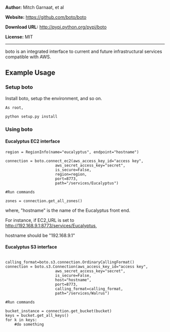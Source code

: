 **Author:** Mitch Garnaat, et al

**Website:** <a href="https://github.com/boto/boto">https://github.com/boto/boto</a>

**Download URL:** <a href="http://pypi.python.org/pypi/boto">http://pypi.python.org/pypi/boto</a>

**License:** MIT

***

<p>boto is an integrated interface to current and future infrastructural services compatible with AWS.</p>

<h2>Example Usage</h2>

<h3>Setup boto</h3>

<p>Install boto, setup the environment, and so on.</p>

<pre><code>As root,

python setup.py install
</code></pre>

<h3>Using boto</h3>

<h4>Eucalyptus EC2 interface</h4>

<pre><code>region = RegionInfo(name="eucalyptus", endpoint="hostname")

connection = boto.connect_ec2(aws_access_key_id="access key",
                      aws_secret_access_key="secret",
                      is_secure=False,
                      region=region,
                      port=8773,
                      path="/services/Eucalyptus")

#Run commands

zones = connection.get_all_zones()</code></pre>

<p>where, "hostname" is the name of the Eucalyptus front end.</p>

<p>For instance, if EC2_URL is set to <a href="http://192.168.9.1:8773/services/Eucalyptus" title="http://192.168.9.1:8773/services/Eucalyptus">http://192.168.9.1:8773/services/Eucalyptus</a>,</p>

<p>hostname should be "192.168.9.1"</p>

<h4>Eucalyptus S3 interface</h4>

<pre><code>
calling_format=boto.s3.connection.OrdinaryCallingFormat()
connection = boto.s3.Connection(aws_access_key_id="access key",
                      aws_secret_access_key="secret",
                      is_secure=False,
                      host="hostname",
                      port=8773,
                      calling_format=calling_format,
                      path="/services/Walrus")

#Run commands

bucket_instance = connection.get_bucket(bucket)
keys = bucket.get_all_keys()
for k in keys:
    #do something
</code></pre>